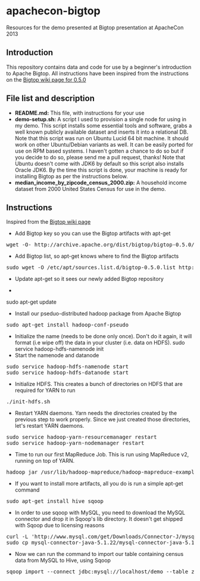 apachecon-bigtop
================

Resources for the demo presented at Bigtop presentation at ApacheCon 2013

Introduction
------------
This repository contains data and code for use by a beginner's introduction to Apache Bigtop. All instructions have been inspired from the instructions on the [Bigtop wiki page for 0.5.0](https://cwiki.apache.org/confluence/display/BIGTOP/How+to+install+Hadoop+distribution+from+Bigtop+0.5.0)

File list and description
-------------------------
* <b>README.md:</b> This file, with instructions for your use
* <b>demo-setup.sh:</b> A script I used to provision a single node for using in my demo. This script installs some essential tools and software, grabs a well known publicly available dataset and inserts it into a relational DB. Note that this script was run on Ubuntu Lucid 64 bit machine. It should work on other Ubuntu/Debian variants as well. It can be easily ported for use on RPM based systems. I haven't gotten a chance to do so but if you decide to do so, please send me a pull request, thanks! Note that Ubuntu doesn't come with JDK6 by default so this script also installs Oracle JDK6. By the time this script is done, your machine is ready for installing Bigtop as per the instructions below.
* <b>median_income_by_zipcode_census_2000.zip:</b> A household income dataset from 2000 United States Census for use in the demo.

Instructions
------------
Inspired from the [Bigtop wiki page](https://cwiki.apache.org/confluence/display/BIGTOP/How+to+install+Hadoop+distribution+from+Bigtop+0.5.0)
* Add Bigtop key so you can use the Bigtop artifacts with apt-get
<pre>
wget -O- http://archive.apache.org/dist/bigtop/bigtop-0.5.0/repos/GPG-KEY-bigtop | sudo apt-key add -
</pre>
* Add Bigtop list, so apt-get knows where to find the Bigtop artifacts
<pre>
sudo wget -O /etc/apt/sources.list.d/bigtop-0.5.0.list http://archive.apache.org/dist/bigtop/bigtop-0.5.0/repos/`lsb_release --codename --short`/bigtop.list
</pre>
* Update apt-get so it sees our newly added Bigtop repository
* <pre>
sudo apt-get update
</pre>
* Install our pseduo-distributed hadoop package from Apache Bigtop
<pre>
sudo apt-get install hadoop-conf-pseudo
</pre>
* Initialize the name (needs to be done only once). Don't do it again, it will format (i.e wipe off) the data in your cluster (i.e. data on HDFS).
sudo service hadoop-hdfs-namenode init
* Start the namenode and datanode
<pre>
sudo service hadoop-hdfs-namenode start
sudo service hadoop-hdfs-datanode start
</pre>
* Initialize HDFS. This creates a bunch of directories on HDFS that are required for YARN to run
<pre>
./init-hdfs.sh
</pre>
* Restart YARN daemons. Yarn needs the directories created by the previous step to work properly. Since we just created those directories, let's restart YARN daemons.
<pre>
sudo service hadoop-yarn-resourcemanager restart
sudo service hadoop-yarn-nodemanager restart
</pre>
* Time to run our first MapReduce Job. This is run using MapReduce v2, running on top of YARN.
<pre>
hadoop jar /usr/lib/hadoop-mapreduce/hadoop-mapreduce-examples*.jar pi 10 1000
</pre>
* If you want to install more artifacts, all you do is run a simple apt-get command
<pre>
sudo apt-get install hive sqoop
</pre>
* In order to use sqoop with MySQL, you need to download the MySQL connector and drop it in Sqoop's lib directory. It doesn't get shipped with Sqoop due to licensing reasons
<pre>
curl -L 'http://www.mysql.com/get/Downloads/Connector-J/mysql-connector-java-5.1.22.tar.gz/from/http://mysql.he.net/' | tar xz
sudo cp mysql-connector-java-5.1.22/mysql-connector-java-5.1.22-bin.jar /usr/lib/sqoop/lib/
</pre>
* Now we can run the command to import our table containing census data from MySQL to Hive, using Sqoop
<pre>
sqoop import --connect jdbc:mysql://localhost/demo --table zipcode_incomes --username root -P -m 1 --create-hive-table --hive-import --hive-overwrite
</pre>

